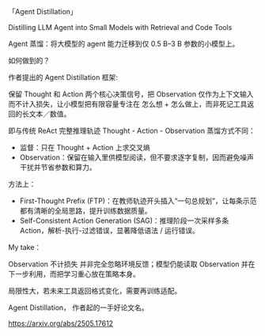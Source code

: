 「Agent Distillation」

Distilling LLM Agent into Small Models with Retrieval and Code Tools

Agent 蒸馏：将大模型的 agent 能力迁移到仅 0.5 B–3 B 参数的小模型上。

如何做到的？

作者提出的 Agent Distillation 框架:

保留 Thought 和 Action 两个核心决策信号，把 Observation 仅作为上下文输入而不计入损失，让小模型把有限容量专注在 怎么想 + 怎么做上，而非死记工具返回的长文本／数值。

即与传统 ReAct 完整推理轨迹 Thought - Action - Observation 蒸馏方式不同：
- 监督：只在 Thought + Action 上求交叉熵
- Observation：保留在输入里供模型阅读，但不要求逐字复制，因而避免噪声干扰并节省参数和算力。

方法上：
- First-Thought Prefix (FTP)：在教师轨迹开头插入“一句总规划”，让每条示范都有清晰的全局思路，提升训练数据质量。
- Self-Consistent Action Generation (SAG)：推理阶段一次采样多条 Action，解析-执行-过滤错误，显著降低语法 / 运行错误。

My take：

Observation 不计损失 并非完全忽略环境反馈；模型仍能读取 Observation 并在下一步利用，而把学习重心放在策略本身。

局限性大，若未来工具返回格式变化，需要再训练适配。

Agent Distillation， 作者起的一手好论文名。


https://arxiv.org/abs/2505.17612
